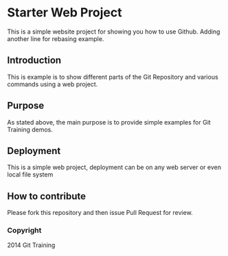 # Starter Web Project

This is a simple website project for showing you how to use Github. Adding another line for rebasing example.

## Introduction

This is example is to show different parts of the Git Repository and various commands using a web project.

## Purpose

As stated above, the main purpose is to provide simple examples for Git Training demos.

## Deployment

This is a simple web project, deployment can be on any web server or even local file system

## How to contribute

Please fork this repository and then issue Pull Request for review.
### Copyright

2014 Git Training

